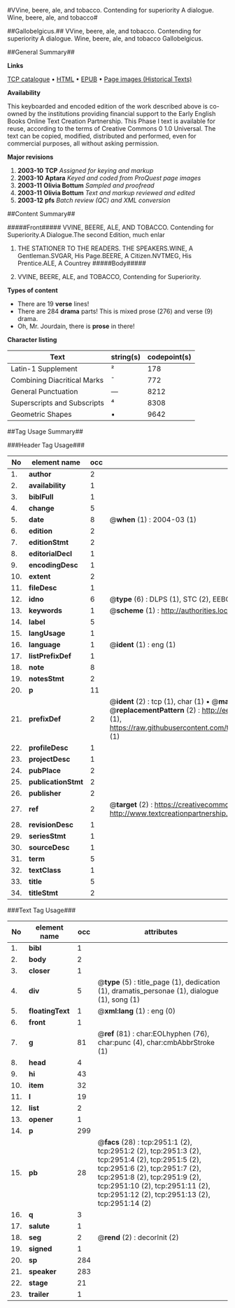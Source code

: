 #VVine, beere, ale, and tobacco. Contending for superiority A dialogue. Wine, beere, ale, and tobacco#

##Gallobelgicus.##
VVine, beere, ale, and tobacco. Contending for superiority A dialogue.
Wine, beere, ale, and tobacco
Gallobelgicus.

##General Summary##

**Links**

[TCP catalogue](http://www.ota.ox.ac.uk/tcp/)  • 
[HTML](http://tei.it.ox.ac.uk/tcp/Texts-HTML/free/A01/A01425.html)  • 
[EPUB](http://tei.it.ox.ac.uk/tcp/Texts-EPUB/free/A01/A01425.epub) • 
[Page images (Historical Texts)](https://data.historicaltexts.jisc.ac.uk/view?pubId=eebo-99838569e&pageId=eebo-99838569e-2951-1)

**Availability**

This keyboarded and encoded edition of the
	       work described above is co-owned by the institutions
	       providing financial support to the Early English Books
	       Online Text Creation Partnership. This Phase I text is
	       available for reuse, according to the terms of Creative
	       Commons 0 1.0 Universal. The text can be copied,
	       modified, distributed and performed, even for
	       commercial purposes, all without asking permission.

**Major revisions**

1. __2003-10__ __TCP__ *Assigned for keying and markup*
1. __2003-10__ __Aptara__ *Keyed and coded from ProQuest page images*
1. __2003-11__ __Olivia Bottum__ *Sampled and proofread*
1. __2003-11__ __Olivia Bottum__ *Text and markup reviewed and edited*
1. __2003-12__ __pfs__ *Batch review (QC) and XML conversion*

##Content Summary##

#####Front#####
VVINE,
BEERE, ALE,
AND
TOBACCO.
Contending for Superiority.A Dialogue.The second Edition, much enlar
1. THE STATIONER TO
THE READERS.
THE SPEAKERS.WINE, A Gentleman.SVGAR, His Page.BEERE, A Citizen.NVTMEG, His Prentice.ALE, A Countrey
#####Body#####

1. VVINE, BEERE,
ALE, and
TOBACCO,
Contending for Superiority.

**Types of content**

  * There are 19 **verse** lines!
  * There are 284 **drama** parts! This is mixed prose (276) and verse (9) drama.
  * Oh, Mr. Jourdain, there is **prose** in there!

**Character listing**


|Text|string(s)|codepoint(s)|
|---|---|---|
|Latin-1 Supplement|²|178|
|Combining             Diacritical Marks|̄|772|
|General Punctuation|—|8212|
|Superscripts             and Subscripts|⁴|8308|
|Geometric Shapes|▪|9642|

##Tag Usage Summary##

###Header Tag Usage###

|No|element name|occ|attributes|
|---|---|---|---|
|1.|__author__|2||
|2.|__availability__|1||
|3.|__biblFull__|1||
|4.|__change__|5||
|5.|__date__|8| @__when__ (1) : 2004-03 (1)|
|6.|__edition__|2||
|7.|__editionStmt__|2||
|8.|__editorialDecl__|1||
|9.|__encodingDesc__|1||
|10.|__extent__|2||
|11.|__fileDesc__|1||
|12.|__idno__|6| @__type__ (6) : DLPS (1), STC (2), EEBO-CITATION (1), PROQUEST (1), VID (1)|
|13.|__keywords__|1| @__scheme__ (1) : http://authorities.loc.gov/ (1)|
|14.|__label__|5||
|15.|__langUsage__|1||
|16.|__language__|1| @__ident__ (1) : eng (1)|
|17.|__listPrefixDef__|1||
|18.|__note__|8||
|19.|__notesStmt__|2||
|20.|__p__|11||
|21.|__prefixDef__|2| @__ident__ (2) : tcp (1), char (1)  •  @__matchPattern__ (2) : ([0-9\-]+):([0-9IVX]+) (1), (.+) (1)  •  @__replacementPattern__ (2) : http://eebo.chadwyck.com/downloadtiff?vid=$1&page=$2 (1), https://raw.githubusercontent.com/textcreationpartnership/Texts/master/tcpchars.xml#$1 (1)|
|22.|__profileDesc__|1||
|23.|__projectDesc__|1||
|24.|__pubPlace__|2||
|25.|__publicationStmt__|2||
|26.|__publisher__|2||
|27.|__ref__|2| @__target__ (2) : https://creativecommons.org/publicdomain/zero/1.0/ (1), http://www.textcreationpartnership.org/docs/. (1)|
|28.|__revisionDesc__|1||
|29.|__seriesStmt__|1||
|30.|__sourceDesc__|1||
|31.|__term__|5||
|32.|__textClass__|1||
|33.|__title__|5||
|34.|__titleStmt__|2||


###Text Tag Usage###

|No|element name|occ|attributes|
|---|---|---|---|
|1.|__bibl__|1||
|2.|__body__|2||
|3.|__closer__|1||
|4.|__div__|5| @__type__ (5) : title_page (1), dedication (1), dramatis_personae (1), dialogue (1), song (1)|
|5.|__floatingText__|1| @__xml:lang__ (1) : eng (0)|
|6.|__front__|1||
|7.|__g__|81| @__ref__ (81) : char:EOLhyphen (76), char:punc (4), char:cmbAbbrStroke (1)|
|8.|__head__|4||
|9.|__hi__|43||
|10.|__item__|32||
|11.|__l__|19||
|12.|__list__|2||
|13.|__opener__|1||
|14.|__p__|299||
|15.|__pb__|28| @__facs__ (28) : tcp:2951:1 (2), tcp:2951:2 (2), tcp:2951:3 (2), tcp:2951:4 (2), tcp:2951:5 (2), tcp:2951:6 (2), tcp:2951:7 (2), tcp:2951:8 (2), tcp:2951:9 (2), tcp:2951:10 (2), tcp:2951:11 (2), tcp:2951:12 (2), tcp:2951:13 (2), tcp:2951:14 (2)|
|16.|__q__|3||
|17.|__salute__|1||
|18.|__seg__|2| @__rend__ (2) : decorInit (2)|
|19.|__signed__|1||
|20.|__sp__|284||
|21.|__speaker__|283||
|22.|__stage__|21||
|23.|__trailer__|1||

